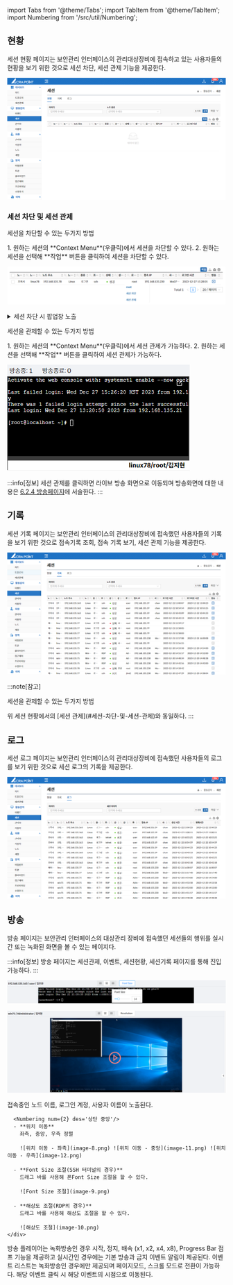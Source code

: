 import Tabs from '@theme/Tabs';
import TabItem from '@theme/TabItem';
import Numbering from '/src/util/Numbering';

## 현황
세션 현황 페이지는 보안관리 인터페이스의 관리대상장비에 접속하고 있는 사용자들의 현황을 보기 위한 것으로 세션 차단, 세션 관제 기능을 제공한다.

![세션 현황](image.png)

### 세션 차단 및 세션 관제

<Tabs>
  <TabItem value="세션 차단" label="세션 차단" default>
  <p className='text-bold-with-margin'>세션을 차단할 수 있는 두가지 방법</p>
  1. 원하는 세션의 **Context Menu**(우클릭)에서 세션을 차단할 수 있다.
  2. 원하는 세션을 선택해 **작업** 버튼을 클릭하여 세션을 차단할 수 있다.

![세션 차단](image-5.png)  

<details>
  <summary>세션 차단 시 팝업창 노출</summary>
  <div>
    세션 차단 시 팝업창이 뜨고 **확인** 버튼 클릭 시 세션 차단이 요청된다.  

  ![세션 차단 팝업창](image-7.png)
  </div>
</details>
  </TabItem>
  <TabItem value="세션 관제" label="세션 관제">
  <p className='text-bold-with-margin'>세션을 관제할 수 있는 두가지 방법</p>
  1. 원하는 세션의 **Context Menu**(우클릭)에서 세션 관제가 가능하다.
  2. 원하는 세션을 선택해 **작업** 버튼을 클릭하여 세션 관제가 가능하다.  

  ![세션 관제](image-6.png)

  :::info[정보]
    세션 관제를 클릭하면 라이브 방송 화면으로 이동되며 방송화면에 대한 내용은 [6.2.4 방송페이지](http://localhost:3000/docs/활동감지/6.2%20세션/6.2.4%20방송%20페이지/)에 서술한다.
  :::
  </TabItem>
</Tabs>


## 기록
세션 기록 페이지는 보안관리 인터페이스의 관리대상장비에 접속했던 사용자들의 기록을 보기 위한 것으로 접속기록 조회, 접속 기록 보기, 세션 관제 기능을 제공한다.

![세션 기록](image-1.png)

:::note[참고]
<p className='text-bold-with-margin'>세션을 관제할 수 있는 두가지 방법</p>
위 세션 현황에서의 [세션 관제](#세션-차단-및-세션-관제)와 동일하다.
:::

## 로그
세션 로그 페이지는 보안관리 인터페이스의 관리대상장비에 접속했던 사용자들의 로그를 보기 위한 것으로 세션 로그의 기록을 제공한다.

![세션 로그](image-2.png)

## 방송
방송 페이지는 보안관리 인터페이스의 대상관리 장비에 접속했던 세션들의 행위를 실시간 또는 녹화된 화면을 볼 수 있는 페이지다.  

:::info[정보]
방송 페이지는 세션관제, 이벤트, 세션현황, 세션기록 페이지를 통해 진입 가능하다.
:::

![세션 관제 - 리눅스](image-3.png)  

![세션 관제 - 윈도우](image-4.png)

<Tabs>
  <TabItem value="상단 메뉴" label="상단 메뉴">
    <div className='session-tab-container'>
      <Numbering num={1} des='상단 좌측'/>
      접속중인 노드 이름, 로그인 계정, 사용자 이름이 노출된다.  

      <Numbering num={2} des='상단 중앙'/>
      - **위치 이동**  
        좌측, 중앙, 우측 정렬  

        ![위치 이동 - 좌측](image-8.png) ![위치 이동 - 중앙](image-11.png) ![위치 이동 - 우측](image-12.png)

      - **Font Size 조절(SSH 터미널의 경우)**  
        드래그 바를 사용해 폰Font Size 조절을 할 수 있다.
        
        ![Font Size 조절](image-9.png)

      - **해상도 조절(RDP의 경우)**   
        드래그 바를 사용해 해상도 조절을 할 수 있다.

        ![해상도 조절](image-10.png)
    </div>
  </TabItem>

  <TabItem value="방송 화면" label="방송 화면">
  방송 플레이어는 녹화방송인 경우 시작, 정지, 배속 (x1, x2, x4, x8), Progress Bar 점프 기능을 제공하고 실시간인 경우에는 기본 방송과 금지 이벤트 알림이 제공된다. 

  </TabItem>

  <TabItem value="이벤트 리스트" label="이벤트 리스트">
  이벤트 리스트는 녹화방송인 경우에만 제공되며 페이지모드, 스크롤 모드로 전환이 가능하다.  
해당 이벤트 클릭 시 해당 이벤트의 시점으로 이동된다.

  </TabItem>  
</Tabs>
